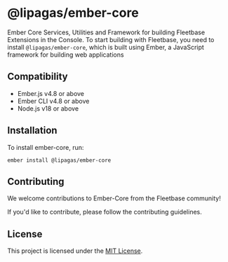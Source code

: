 # @lipagas/ember-core

Ember Core Services, Utilities and Framework for building Fleetbase Extensions in the Console. To start building with Fleetbase, you need to install `@lipagas/ember-core`, which is built using Ember, a JavaScript framework for building web applications

## Compatibility

* Ember.js v4.8 or above
* Ember CLI v4.8 or above
* Node.js v18 or above

## Installation

To install ember-core, run:

`ember install @lipagas/ember-core`

## Contributing

We welcome contributions to Ember-Core from the Fleetbase community!

If you'd like to contribute, please follow the contributing guidelines.

## License

This project is licensed under the [MIT License](LICENSE.md).
